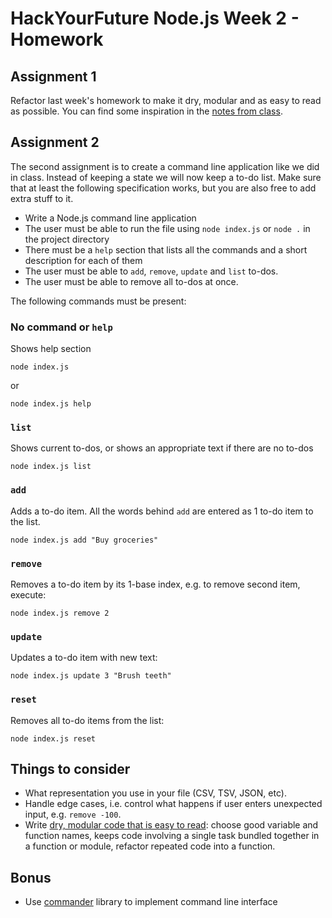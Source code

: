 # HackYourFuture Node.js Week 2 - Homework

## Assignment 1
Refactor last week's homework to make it dry, modular and as easy to read as possible.
You can find some inspiration in the [notes from class](../../wiki/Writing-readable,-DRY-&-modular-code).

## Assignment 2

The second assignment is to create a command line application like we did in class. Instead of keeping a state we will now keep a to-do list. Make sure that at least the following specification works, but you are also free to add extra stuff to it.

- Write a Node.js command line application
- The user must be able to run the file using `node index.js` or `node .` in the
  project directory
- There must be a `help` section that lists all the commands and a short
  description for each of them
- The user must be able to `add`, `remove`, `update` and `list` to-dos.
- The user must be able to remove all to-dos at once.

The following commands must be present:

### No command or `help`

Shows help section

```
node index.js
```

or

```
node index.js help
```

### `list`

Shows current to-dos, or shows an appropriate text if there are no to-dos

```
node index.js list
```

### `add`

Adds a to-do item. All the words behind `add` are entered as 1 to-do item to the
list.

```
node index.js add "Buy groceries"
```

### `remove`

Removes a to-do item by its 1-base index, e.g. to remove second item, execute:

```
node index.js remove 2
```

### `update`

Updates a to-do item with new text:

```
node index.js update 3 "Brush teeth"
```

### `reset`

Removes all to-do items from the list:

```
node index.js reset
```

## Things to consider

- What representation you use in your file (CSV, TSV, JSON, etc).
- Handle edge cases, i.e. control what happens if user enters unexpected input,
  e.g. `remove -100`.
- Write [dry, modular code that is easy to read](../../wiki/Writing-readable,-DRY-&-modular-code): choose good variable and function names, keeps code involving a single task bundled together in a function or module, refactor repeated code into a function.

## Bonus
- Use [commander](https://www.npmjs.com/package/commander) library to implement
  command line interface

